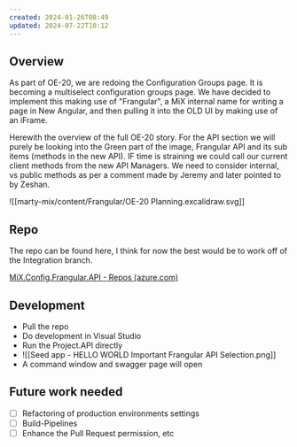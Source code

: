 ```yaml
---
created: 2024-01-26T08:49
updated: 2024-07-22T10:12
---
```

## Overview

As part of OE-20, we are redoing the Configuration Groups page. It is becoming a multiselect configuration groups page. We have decided to implement this making use of "Frangular", a MiX internal name for writing a page in New Angular, and then pulling it into the OLD UI by making use of an iFrame.

Herewith the overview of the full OE-20 story.
For the API section we will purely be looking into the Green part of the image, Frangular API and its sub items (methods in the new API). IF time is straining we could call our current client methods from the new API Managers. We need to consider internal, vs public methods as per a comment made by Jeremy and later pointed to by Zeshan.

![[marty-mix/content/Frangular/OE-20 Planning.excalidraw.svg]]


## Repo

The repo can be found here, I think for now the best would be to work off of the Integration branch.

[MiX.Config.Frangular.API - Repos (azure.com)](https://dev.azure.com/MiXTelematics/DeviceIntegration/_git/MiX.Config.Frangular.API)

## Development

- Pull the repo
- Do development in Visual Studio
- Run the Project.API directly
- ![[Seed app - HELLO WORLD Important Frangular API Selection.png]]
- A command window and swagger page will open

## Future work needed

- [ ] Refactoring of production environments settings
- [ ] Build-Pipelines
- [ ] Enhance the Pull Request permission, etc